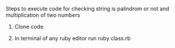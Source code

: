 Steps to execute code for checking string is palindrom or not and multiplication of two numbers

1) Clone code

2) In terminal of any ruby editor run ruby class.rb